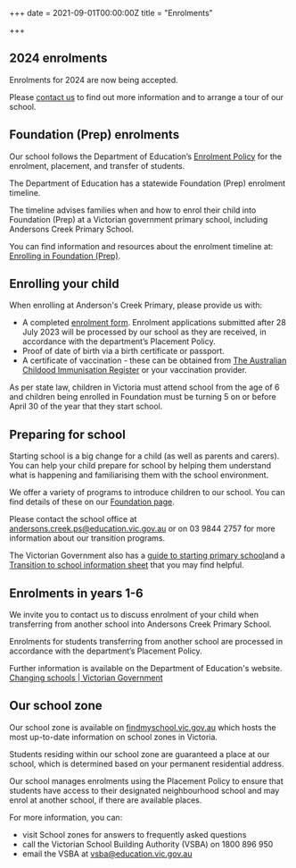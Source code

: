 +++
date = 2021-09-01T00:00:00Z
title = "Enrolments"

+++
## 2024 enrolments

Enrolments for 2024 are now being accepted.

Please [contact us](/our-school/contact-us/ "Contact us") to find out more information and to arrange a tour of our school.

## Foundation (Prep) enrolments

Our school follows the Department of Education’s [Enrolment Policy](https://www2.education.vic.gov.au/pal/enrolment/policy) for the enrolment, placement, and transfer of students.

The Department of Education has a statewide Foundation (Prep) enrolment timeline.

The timeline advises families when and how to enrol their child into Foundation (Prep) at a Victorian government primary school, including Andersons Creek Primary School.

You can find information and resources about the enrolment timeline at: [Enrolling in Foundation (Prep)](https://www.vic.gov.au/enrolling-foundation-prep).

## Enrolling your child

When enrolling at Anderson's Creek Primary, please provide us with:

* A completed [enrolment form](/forms/student-enrolment/ "Enrolment form"). Enrolment applications submitted after 28 July 2023 will be processed by our school as they are received, in accordance with the department’s Placement Policy.
* Proof of date of birth via a birth certificate or passport.
* A certificate of vaccination - these can be obtained from [The Australian Childood Immunisation Register](https://www.servicesaustralia.gov.au/individuals/services/medicare/australian-immunisation-register/how-get-immunisation-history-statement "ACIR") or your vaccination provider.

As per state law, children in Victoria must attend school from the age of 6 and children being enrolled in Foundation must be turning 5 on or before April 30 of the year that they start school.

## Preparing for school

Starting school is a big change for a child (as well as parents and carers). You can help your child prepare for school by helping them understand what is happening and familiarising them with the school environment.

We offer a variety of programs to introduce children to our school. You can find details of these on our [Foundation page](/learning/foundation/ "Foundation").

Please contact the school office at [andersons.creek.ps@education.vic.gov.au](mailto:andersons.creek.ps@education.vic.gov.au) or on 03 9844 2757 for more information about our transition programs.

The Victorian Government also has a [guide to starting primary school](https://www.vic.gov.au/starting-primary-school-guide "Starting primary school guide")and a [Transition to school information sheet](https://www.education.vic.gov.au/Documents/childhood/professionals/learning/translations/English-information-sheet-transition-to-school.pdf "Transition to school information sheet") that you may find helpful.

## Enrolments in years 1-6

We invite you to contact us to discuss enrolment of your child when transferring from another school into Andersons Creek Primary School.

Enrolments for students transferring from another school are processed in accordance with the department’s Placement Policy.

Further information is available on the Department of Education's website.
[Changing schools | Victorian Government](https://www.vic.gov.au/changing-schools)

## Our school zone

Our school zone is available on [findmyschool.vic.gov.au](findmyschool.vic.gov.au) which hosts the most up-to-date information on school zones in Victoria.

Students residing within our school zone are guaranteed a place at our school, which is determined based on your permanent residential address.

Our school manages enrolments using the Placement Policy to ensure that students have access to their designated neighbourhood school and may enrol at another school, if there are available places.

For more information, you can:

  * visit School zones for answers to frequently asked questions
  * call the Victorian School Building Authority (VSBA) on 1800 896 950
  * email the VSBA at [vsba@education.vic.gov.au](mailto:vsba@education.vic.gov.au)
